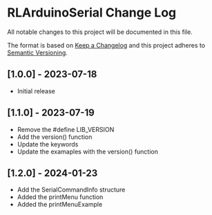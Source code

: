#  RLArduinoSerial Change Log

All notable changes to this project will be documented in this file.

The format is based on [Keep a Changelog](http://keepachangelog.com/)
and this project adheres to [Semantic Versioning](http://semver.org/).


## [1.0.0] - 2023-07-18
- Initial release

## [1.1.0] - 2023-07-19
- Remove the #define LIB_VERSION
- Add the version() function
- Update the keywords
- Update the examaples with the version() function

## [1.2.0] - 2024-01-23
- Add the SerialCommandInfo structure
- Added the printMenu function
- Added the printMenuExample
